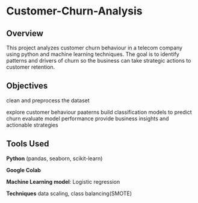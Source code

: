 # Customer-Churn-Analysis

## Overview

This project analyzes customer churn behaviour in a telecom company using python and machine learning techniques. The goal is to identify patterns and drivers of churn so the business can take strategic actions to customer retention.

## Objectives
clean and preprocess the dataset

explore customer behaviour paaterns
build classification models to predict churn 
evaluate model performance
provide business insights and actionable strategies

## Tools Used 
**Python** (pandas, seaborn, scikit-learn)

**Google Colab**

**Machine Learning model**: Logistic regression

**Techniques** data scaling, class balancing(SMOTE)
